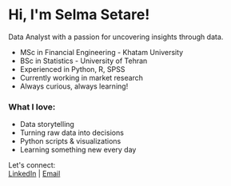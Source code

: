 # Hi, I'm Selma Setare!

Data Analyst with a passion for uncovering insights through data.

- MSc in Financial Engineering - Khatam University  
- BSc in Statistics - University of Tehran  
- Experienced in Python, R, SPSS  
- Currently working in market research  
- Always curious, always learning!

### What I love:
- Data storytelling  
- Turning raw data into decisions  
- Python scripts & visualizations  
- Learning something new every day

Let's connect:  
[LinkedIn](https://www.linkedin.com/in/selma-setare-54a563226) | [Email](selmasetare@gmail.com)

<!--
**selmasetare/selmasetare** is a ✨ _special_ ✨ repository because its `README.md` (this file) appears on your GitHub profile.

Here are some ideas to get you started:

- 🔭 I’m currently working on ...
- 🌱 I’m currently learning ...
- 👯 I’m looking to collaborate on ...
- 🤔 I’m looking for help with ...
- 💬 Ask me about ...
- 📫 How to reach me: ...
- 😄 Pronouns: ...
- ⚡ Fun fact: ...
-->
